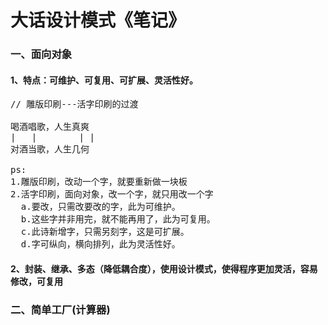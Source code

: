 # 大话设计模式《笔记》
### 一、面向对象
#### 1、特点：可维护、可复用、可扩展、灵活性好。
<pre>
// 雕版印刷---活字印刷的过渡

喝酒唱歌，人生真爽
|   |        | |
对酒当歌，人生几何

ps:
1.雕版印刷，改动一个字，就要重新做一块板
2.活字印刷，面向对象，改一个字，就只用改一个字
  a.要改，只需改要改的字，此为可维护。
  b.这些字并非用完，就不能再用了，此为可复用。
  c.此诗新增字，只需另刻字，这是可扩展。
  d.字可纵向，横向排列，此为灵活性好。 
</pre>

#### 2、封装、继承、多态（降低耦合度），使用设计模式，使得程序更加灵活，容易修改，可复用

### 二、简单工厂(计算器)
<pre>

</pre>